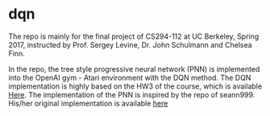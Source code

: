 # dqn
The repo is mainly for the final project of CS294-112 at UC Berkeley, Spring 2017, instructed by Prof. Sergey Levine, Dr. John Schulmann and Chelsea Finn.

In the repo, the tree style progressive neural network (PNN) is implemented into the OpenAI gym - Atari environment with the DQN method.
The DQN implementation is highly based on the HW3 of the course, which is available [Here](https://github.com/berkeleydeeprlcourse/homework/tree/master/hw3).
The implementation of the PNN is inspired by the repo of seann999. His/her original implementation is available [here](https://github.com/seann999/progressive_a3c) 
